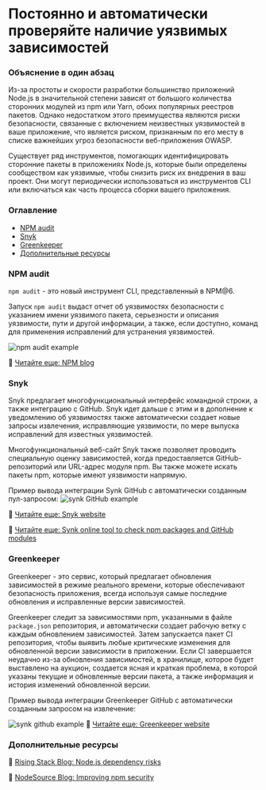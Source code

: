 # Постоянно и автоматически проверяйте наличие уязвимых зависимостей

### Объяснение в один абзац

Из-за простоты и скорости разработки большинство приложений Node.js в значительной степени зависят от большого количества сторонних модулей из npm или Yarn, обоих популярных реестров пакетов. Однако недостатком этого преимущества являются риски безопасности, связанные с включением неизвестных уязвимостей в ваше приложение, что является риском, признанным по его месту в списке важнейших угроз безопасности веб-приложения OWASP.

Существует ряд инструментов, помогающих идентифицировать сторонние пакеты в приложениях Node.js, которые были определены сообществом как уязвимые, чтобы снизить риск их внедрения в ваш проект. Они могут периодически использоваться из инструментов CLI или включаться как часть процесса сборки вашего приложения.

### Оглавление

- [NPM audit](#npm-audit)
- [Snyk](#snyk)
- [Greenkeeper](#greenkeeper)
- [Дополнительные ресурсы](#дополнительные-ресурсы)

### NPM audit

`npm audit` - это новый инструмент CLI, представленный в NPM@6.

Запуск `npm audit` выдаст отчет об уязвимостях безопасности с указанием имени уязвимого пакета, серьезности и описания уязвимости, пути и другой информации, а также, если доступно, команд для применения исправлений для устранения уязвимостей.

![npm audit example](./assets/images/npm-audit.png)

🔗 [Читайте еще: NPM blog](https://docs.npmjs.com/getting-started/running-a-security-audit)

### Snyk

Snyk предлагает многофункциональный интерфейс командной строки, а также интеграцию с GitHub. Snyk идет дальше с этим и в дополнение к уведомлению об уязвимостях также автоматически создает новые запросы извлечения, исправляющие уязвимости, по мере выпуска исправлений для известных уязвимостей.

Многофункциональный веб-сайт Snyk также позволяет проводить специальную оценку зависимостей, когда предоставляется GitHub-репозиторий или URL-адрес модуля npm. Вы также можете искать пакеты npm, которые имеют уязвимости напрямую.

Пример вывода интеграции Synk GitHub с автоматически созданным пул-запросом:
![synk GitHub example](./assets/images/snyk.png)

🔗 [Читайте еще: Snyk website](https://snyk.io/)

🔗 [Читайте еще: Synk online tool to check npm packages and GitHub modules](https://snyk.io/test)

### Greenkeeper

Greenkeeper - это сервис, который предлагает обновления зависимостей в режиме реального времени, которые обеспечивают безопасность приложения, всегда используя самые последние обновления и исправленные версии зависимостей.

Greenkeeper следит за зависимостями npm, указанными в файле `package.json` репозитория, и автоматически создает рабочую ветку с каждым обновлением зависимостей. Затем запускается пакет CI репозитория, чтобы выявить любые критические изменения для обновленной версии зависимости в приложении. Если CI завершается неудачно из-за обновления зависимостей, в хранилище, которое будет выставлено на аукцион, создается ясная и краткая проблема, в которой указаны текущие и обновленные версии пакета, а также информация и история изменений обновленной версии.

Пример вывода интеграции Greenkeeper GitHub с автоматически созданным запросом на извлечение:

![synk github example](./assets/images/greenkeeper.png)
🔗 [Читайте еще: Greenkeeper website](https://greenkeeper.io/)

### Дополнительные ресурсы

🔗 [Rising Stack Blog: Node.js dependency risks](https://blog.risingstack.com/controlling-node-js-security-risk-npm-dependencies/)

🔗 [NodeSource Blog: Improving npm security](https://nodesource.com/blog/how-to-reduce-risk-and-improve-security-around-npm)
